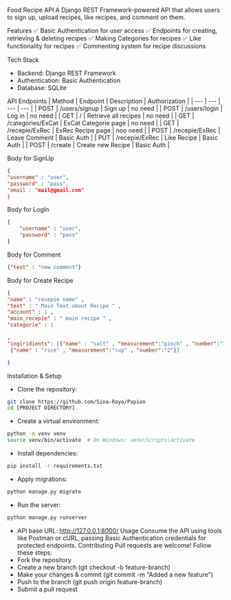 Food Recipe API
A Django REST Framework-powered API that allows users to sign up, upload recipes, like recipes, and comment on them.

Features
✅ Basic Authentication for user access
✅ Endpoints for creating, retrieving & deleting recipes
✅ Making Categories for recipes
✅ Like functionality for recipes
✅ Commenting system for recipe discussions

Tech Stack
- Backend: Django REST Framework
- Authentication: Basic Authentication
- Database: SQLite

API Endpoints
| Method | Endpoint | Description | Authorization |
| --- | --- | --- | --- |
| POST | /users/signup | Sign up | no need | 
| POST | /users/login | Log in | no need | 
| GET | / | Retrieve all recipes | no need |
| GET | /categories/ExCat | ExCat Categorie page | no need |
| GET | /recepie/ExRec | ExRec Recipe page | noo need |
| POST | /recepie/ExRec | Leave Comment | Basic Auth |
| PUT | /recepie/ExRec | Like Recipe | Basic Auth |
| POST | /create | Create new Recipe | Basic Auth | 

Body for SignUp
```json
{
"username" : "user",
"password" : "pass",
"email : "mail@gmail.com"
}
```
Body for LogIn
```json
{
    "username" : "user",
    "password" : "pass"
}
```
Body for Comment
```json
{"text" : "new comment"}
```
Body for Create Recipe
```json
{
"name" : "recepie name" ,
"text" : " Main Text about Recipe " ,
"account" : 1 ,
"main_recepie" : " main recipe " ,
"categorie" : 1

,
"ingiridients": [{"name" : "salt" , "measurement":"pinch" , "number":"1"},
 {"name" : "rice" , "measurement":"cup" , "number":"2"}]

}
```

Installation & Setup
- Clone the repository:
```bash
git clone https://github.com/Sina-Rayo/Papion
cd [PROJECT DIRECTORY]
```
- Create a virtual environment:
```bash
python -m venv venv
source venv/bin/activate  # On Windows: venv\Scripts\activate
```
- Install dependencies:
```bash
pip install -r requirements.txt
```
- Apply migrations:
```bash
python manage.py migrate
```
- Run the server:
```bash
python manage.py runserver
```
- API base URL: http://127.0.0.1:8000/
Usage
Consume the API using tools like Postman or cURL, passing Basic Authentication credentials for protected endpoints.
Contributing
Pull requests are welcome! Follow these steps:
- Fork the repository
- Create a new branch (git checkout -b feature-branch)
- Make your changes & commit (git commit -m "Added a new feature")
- Push to the branch (git push origin feature-branch)
- Submit a pull request

